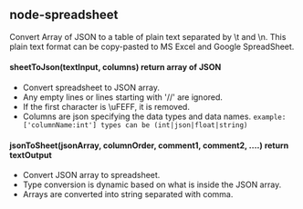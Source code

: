 ## node-spreadsheet
Convert Array of JSON to a table of plain text separated by \\t and \\n. This plain text format can be copy-pasted to MS Excel and Google SpreadSheet.

#### sheetToJson(textInput, columns) return array of JSON
* Convert spreadsheet to JSON array.
* Any empty lines or lines starting with '//' are ignored.
* If the first character is \uFEFF, it is removed.
* Columns are json specifying the data types and data names. `example: ['columnName:int'] types can be (int|json|float|string)`

#### jsonToSheet(jsonArray, columnOrder, comment1, comment2, ....) return textOutput
* Convert JSON array to spreadsheet.
* Type conversion is dynamic based on what is inside the JSON array.
* Arrays are converted into string separated with comma.